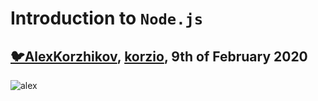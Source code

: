 # Introduction to `Node.js`

## [🐦AlexKorzhikov](https://twitter.com/AlexKorzhikov), [korzio](https://github.com/korzio), 9th of February 2020

![alex](assets/team/alex-portret-small.png)
